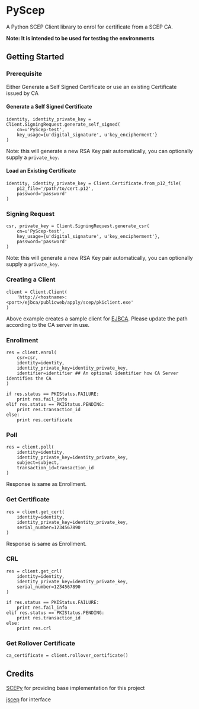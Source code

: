 # PyScep

A Python SCEP Client library to enrol for certificate from a SCEP CA.

**Note: It is intended to be used for testing the environments**

## Getting Started

### Prerequisite
Either Generate a Self Signed Certificate or use an existing Certificate issued by CA

#### Generate a Self Signed Certificate
````
identity, identity_private_key = Client.SigningRequest.generate_self_signed(
    cn=u'PyScep-test',
    key_usage={u'digital_signature', u'key_encipherment'}
)
````
Note: this will generate a new RSA Key pair automatically, you can optionally supply a `private_key`.

#### Load an Existing Certificate
````
identity, identity_private_key = Client.Certificate.from_p12_file(
    p12_file='/path/to/cert.p12', 
    password='password'
)
````

### Signing Request
````
csr, private_key = Client.SigningRequest.generate_csr(
    cn=u'PyScep-test', 
    key_usage={u'digital_signature', u'key_encipherment'}, 
    password='password' 
)
````
Note: this will generate a new RSA Key pair automatically, you can optionally supply a `private_key`.

### Creating a Client
````
client = Client.Client(
    'http://<hostname>:<port>/ejbca/publicweb/apply/scep/pkiclient.exe'
)
````
Above example creates a sample client for [EJBCA](https://www.ejbca.org/). Please update the path according to the CA server in use.

### Enrollment
````
res = client.enrol(
    csr=csr,
    identity=identity, 
    identity_private_key=identity_private_key, 
    identifier=identifier ## An optional identifier how CA Server identifies the CA
)

if res.status == PKIStatus.FAILURE:
    print res.fail_info
elif res.status == PKIStatus.PENDING:
    print res.transaction_id
else:
    print res.certificate
````

### Poll
````
res = client.poll(
    identity=identity,
    identity_private_key=identity_private_key,
    subject=subject,
    transaction_id=transaction_id 
)
````
Response is same as Enrollment.

### Get Certificate
````
res = client.get_cert(
    identity=identity,
    identity_private_key=identity_private_key,
    serial_number=1234567890
)
````
Response is same as Enrollment.

### CRL
````
res = client.get_crl(
    identity=identity,
    identity_private_key=identity_private_key, 
    serial_number=1234567890
)

if res.status == PKIStatus.FAILURE:
    print res.fail_info
elif res.status == PKIStatus.PENDING:
    print res.transaction_id
else:
    print res.crl
````

### Get Rollover Certificate
````
ca_certificate = client.rollover_certificate()
````

## Credits
[SCEPy](https://github.com/mosen/SCEPy) for providing base implementation for this project

[jscep](https://github.com/jscep/jscep) for interface
